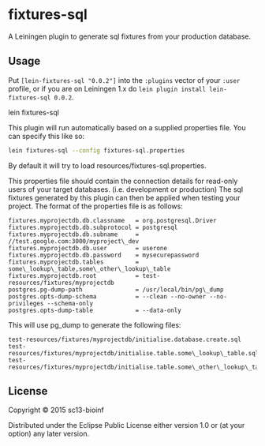 # fixtures-sql

A Leiningen plugin to generate sql fixtures from your production database.

## Usage

Put `[lein-fixtures-sql "0.0.2"]` into the `:plugins` vector of your
`:user` profile, or if you are on Leiningen 1.x do `lein plugin install
lein-fixtures-sql 0.0.2`.

lein fixtures-sql

This plugin will run automatically based on a supplied properties file.
You can specify this like so:
````bash
lein fixtures-sql --config fixtures-sql.properties
````

By default it will try to load resources/fixtures-sql.properties.

This properties file should contain the connection details for read-only users of your target databases.
(i.e. development or production)
The sql fixtures generated by this plugin can then be applied when testing your project.
The format of the properties file is as follows:

````
fixtures.myprojectdb.db.classname   = org.postgresql.Driver
fixtures.myprojectdb.db.subprotocol = postgresql
fixtures.myprojectdb.db.subname     = //test.google.com:3000/myproject\_dev
fixtures.myprojectdb.db.user        = userone
fixtures.myprojectdb.db.password    = mysecurepassword
fixtures.myprojectdb.tables         = some\_lookup\_table,some\_other\_lookup\_table
fixtures.myprojectdb.root           = test-resources/fixtures/myprojectdb
postgres.pg-dump-path               = /usr/local/bin/pg\_dump
postgres.opts-dump-schema           = --clean --no-owner --no-privileges --schema-only
postgres.opts-dump-table            = --data-only
````

This will use pg\_dump to generate the following files:

````
test-resources/fixtures/myprojectdb/initialise.database.create.sql
test-resources/fixtures/myprojectdb/initialise.table.some\_lookup\_table.sql
test-resources/fixtures/myprojectdb/initialise.table.some\_other\_lookup\_table.sql
````

## License

Copyright © 2015 sc13-bioinf

Distributed under the Eclipse Public License either version 1.0 or (at
your option) any later version.
